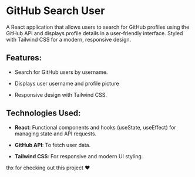 # GitHub Search User

A React application that allows users to search for GitHub profiles using the GitHub API and displays profile details in a user-friendly interface. Styled with Tailwind CSS for a modern, responsive design.

## Features:

- Search for GitHub users by username.

- Displays user username and profile picture 

- Responsive design with Tailwind CSS.

## Technologies Used:

- **React**: Functional components and hooks (useState, useEffect) for managing state and API requests.

- **GitHub API**: To fetch user data.

- **Tailwind CSS**: For responsive and modern UI styling.

thx for checking out this project ❤️
